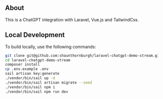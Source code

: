 ## About

This is a ChatGPT integration with Laravel, Vue.js and TailwindCss.

## Local Development

To build locally, use the following commands:

```bash
git clone git@github.com:shaunthornburgh/laravel-chatgpt-demo-stream.git
cd laravel-chatgpt-demo-stream
composer install
cp .env.example .env
sail artisan key:generate
./vendor/bin/sail up -d
./vendor/bin/sail artisan migrate --seed
./vendor/bin/sail npm i
./vendor/bin/sail npm run dev
```
